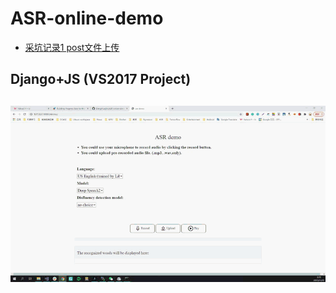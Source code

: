 # ASR-online-demo

- [采坑记录1 post文件上传](https://blog.csdn.net/dhj_tsukuba/article/details/112167117)

## Django+JS (VS2017 Project)

## ![](preview.GIF)
